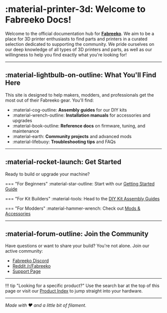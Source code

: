 # :material-printer-3d: Welcome to Fabreeko Docs!

Welcome to the official documentation hub for <a target="_blank" href="//www.fabreeko.com">**Fabreeko**</a>. We aim to be a place for 3D printer enthusiasts to find parts and printers in a curated selection dedicated to supporting the community. We pride ourselves on our deep knowledge of all types of 3D printers and parts, as well as our willingness to help you find exactly what you're looking for!

---

## :material-lightbulb-on-outline: What You'll Find Here

This site is designed to help makers, modders, and professionals get the most out of their Fabreeko gear. You'll find:

- :material-cog-outline: **Assembly guides** for our DIY kits  
- :material-wrench-outline: **Installation manuals** for accessories and upgrades  
- :material-book-outline: **Reference docs** on firmware, tuning, and maintenance  
- :material-earth: **Community projects** and advanced mods  
- :material-lifebuoy: **Troubleshooting tips** and FAQs

---

## :material-rocket-launch: Get Started

Ready to build or upgrade your machine?

=== "For Beginners"
    :material-star-outline: Start with our [Getting Started Guide](getting-started.md)

=== "For Kit Builders"
    :material-tools: Head to the [DIY Kit Assembly Guides](kits/index.md)

=== "For Modders"
    :material-hammer-wrench: Check out [Mods & Accessories](mods/index.md)

---

## :material-forum-outline: Join the Community

Have questions or want to share your build? You're not alone. Join our active community:

- [Fabreeko Discord](https://discord.gg/YOUR_INVITE_CODE)
- [Reddit /r/Fabreeko](https://www.reddit.com/r/Fabreeko)
- [Support Page](https://www.fabreeko.com/pages/contact)

---

!!! tip "Looking for a specific product?"
    Use the search bar at the top of this page or visit our [Product Index](products.md) to jump straight into your hardware.

---

*Made with ❤️ and a little bit of filament.*
